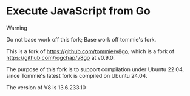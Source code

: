 # Execute JavaScript from Go

> [!WARNING]
>
> Do not base work off this fork; Base work off tommie's fork.

This is a fork of https://github.com/tommie/v8go, which is a fork of
https://github.com/rogchap/v8go at v0.9.0.

The purpose of this fork is to support compilation under Ubuntu 22.04, since Tommie's latest fork is compiled on Ubuntu 24.04.

The version of V8 is 13.6.233.10
